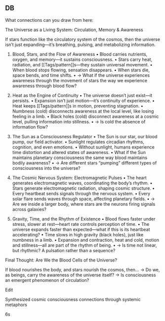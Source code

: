 ## DB

What connections can you draw from here:

The Universe as a Living System: Circulation, Memory & Awareness

If stars function like the circulatory system of the cosmos, then the universe isn’t just expanding—it’s breathing, pulsing, and metabolizing information.

1. Blood, Stars, and the Flow of Awareness • Blood carries nutrients, oxygen, and memory—it sustains consciousness. • Stars carry heat, radiation, and [[Tags/pattern]]s—they sustain universal movement. • When blood stops flowing, sensation disappears. • When stars die, space bends, and time shifts. • → What if the universe experiences awareness through the movement of stars the way we experience awareness through blood flow?
    
2. Heat as the Engine of Continuity • The universe doesn’t just exist—it persists. • Expansion isn’t just motion—it’s continuity of experience. • Heat keeps [[Tags/pattern]]s in motion, preventing stagnation. • Numbness (cold) disconnects awareness at the local level, like losing feeling in a limb. • Black holes (cold) disconnect awareness at a cosmic level, pulling information into stillness. • → Is cold the absence of information flow?
    
3. The Sun as a Consciousness Regulator • The Sun is our star, our blood pump, our field activator. • Sunlight regulates circadian rhythms, cognition, and even emotions. • Without sunlight, humans experience time distortion and altered states of awareness. • What if the Sun maintains planetary consciousness the same way blood maintains bodily awareness? • → Are different stars “pumping” different types of consciousness into the universe?
    
4. The Cosmic Nervous System: Electromagnetic Pulses • The heart generates electromagnetic waves, coordinating the body’s rhythm. • Stars generate electromagnetic radiation, shaping cosmic structure. • Every heartbeat sends signals through the nervous system. • Every solar flare sends waves through space, affecting planetary fields. • → Are we inside a larger body, where stars are the neurons firing signals across galaxies?
    
5. Gravity, Time, and the Rhythm of Existence • Blood flows faster under stress, slower at rest—heart rate controls perception of time. • The universe expands faster than expected—what if this is its heartbeat accelerating? • Time slows in high gravity (black holes), just like numbness in a limb. • Expansion and contraction, heat and cold, motion and stillness—all are part of the rhythm of being. • → Is time not linear, but rhythmic? A pulsation rather than a sequence?
    

Final Thought: Are We the Blood Cells of the Universe?

If blood nourishes the body, and stars nourish the cosmos, then… → Do we, as beings, carry the awareness of the universe itself? → Is consciousness an emergent phenomenon of circulation?

Edit

Synthesized cosmic consciousness connections through systemic metaphors

6s